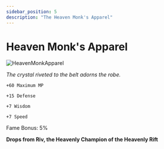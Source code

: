 ```yaml
---
sidebar_position: 5
description: "The Heaven Monk's Apparel"
---
```


# Heaven Monk's Apparel

![HeavenMonkApparel](http://i.imgur.com/dAnqw6P.png)

<i>The crystal riveted to the belt adorns the robe.</i>

    +60 Maximum MP
    
    +15 Defense
    
    +7 Wisdom
    
    +7 Speed
    
Fame Bonus: 5%

**Drops from Riv, the Heavenly Champion of the Heavenly Rift**
